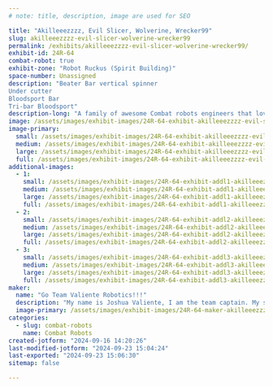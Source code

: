 ```yaml
---
# note: title, description, image are used for SEO

title: "Akilleeezzzz, Evil Slicer, Wolverine, Wrecker99"
slug: akilleeezzzz-evil-slicer-wolverine-wrecker99
permalink: /exhibits/akilleeezzzz-evil-slicer-wolverine-wrecker99/
exhibit-id: 24R-64
combat-robot: true
exhibit-zone: "Robot Ruckus (Spirit Building)"
space-number: Unassigned
description: "Beater Bar vertical spinner
Under cutter
Bloodsport Bar
Tri-bar Bloodsport"
description-long: "A family of awesome Combat robots engineers that love the sport. We like to chew gum and destroy robots and we are all out of gum!"
image: /assets/images/exhibit-images/24R-64-exhibit-akilleeezzzz-evil-slicer-wolverine-wrecker99-image-large.jpg
image-primary: 
  small: /assets/images/exhibit-images/24R-64-exhibit-akilleeezzzz-evil-slicer-wolverine-wrecker99-image-small.jpg
  medium: /assets/images/exhibit-images/24R-64-exhibit-akilleeezzzz-evil-slicer-wolverine-wrecker99-image-medium.jpg
  large: /assets/images/exhibit-images/24R-64-exhibit-akilleeezzzz-evil-slicer-wolverine-wrecker99-image-large.jpg
  full: /assets/images/exhibit-images/24R-64-exhibit-akilleeezzzz-evil-slicer-wolverine-wrecker99-image-full.jpg
additional-images: 
  - 1:
    small: /assets/images/exhibit-images/24R-64-exhibit-addl1-akilleeezzzz-evil-slicer-wolverine-wrecker99-img-9446-small.jpeg
    medium: /assets/images/exhibit-images/24R-64-exhibit-addl1-akilleeezzzz-evil-slicer-wolverine-wrecker99-img-9446-medium.jpeg
    large: /assets/images/exhibit-images/24R-64-exhibit-addl1-akilleeezzzz-evil-slicer-wolverine-wrecker99-img-9446-large.jpeg
    full: /assets/images/exhibit-images/24R-64-exhibit-addl1-akilleeezzzz-evil-slicer-wolverine-wrecker99-img-9446-full.jpeg
  - 2:
    small: /assets/images/exhibit-images/24R-64-exhibit-addl2-akilleeezzzz-evil-slicer-wolverine-wrecker99-img-9447-small.jpeg
    medium: /assets/images/exhibit-images/24R-64-exhibit-addl2-akilleeezzzz-evil-slicer-wolverine-wrecker99-img-9447-medium.jpeg
    large: /assets/images/exhibit-images/24R-64-exhibit-addl2-akilleeezzzz-evil-slicer-wolverine-wrecker99-img-9447-large.jpeg
    full: /assets/images/exhibit-images/24R-64-exhibit-addl2-akilleeezzzz-evil-slicer-wolverine-wrecker99-img-9447-full.jpeg
  - 3:
    small: /assets/images/exhibit-images/24R-64-exhibit-addl3-akilleeezzzz-evil-slicer-wolverine-wrecker99-img-9450-small.jpeg
    medium: /assets/images/exhibit-images/24R-64-exhibit-addl3-akilleeezzzz-evil-slicer-wolverine-wrecker99-img-9450-medium.jpeg
    large: /assets/images/exhibit-images/24R-64-exhibit-addl3-akilleeezzzz-evil-slicer-wolverine-wrecker99-img-9450-large.jpeg
    full: /assets/images/exhibit-images/24R-64-exhibit-addl3-akilleeezzzz-evil-slicer-wolverine-wrecker99-img-9450-full.jpeg
maker: 
  name: "Go Team Valiente Robotics!!!"
  description: "My name is Joshua Valiente, I am the team captain. My son David is the combat robot driver and my daughter Victoria and wife Lizette are my fellow repair crew/engineers."
  image-primary: /assets/images/exhibit-images/24R-64-maker-akilleeezzzz-evil-slicer-wolverine-wrecker99-img-5426-medium.png
categories: 
  - slug: combat-robots
    name: Combat Robots
created-jotform: "2024-09-16 14:20:26"
last-modified-jotform: "2024-09-23 15:04:24"
last-exported: "2024-09-23 15:06:30"
sitemap: false

---
```


